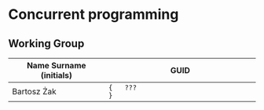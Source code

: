 # Concurrent programming

## Working Group

| Name Surname (initials) | GUID                                     |
| ----------------------- | ---------------------------------------- |
| Bartosz Żak             | `{   ???                              }` |
